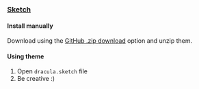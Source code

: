 ### [Sketch](https://www.sketch.com)

#### Install manually

Download using the [GitHub .zip download](https://github.com/dracula/sketch/archive/master.zip) option and unzip them.

#### Using theme

1. Open `dracula.sketch` file
2. Be creative :)